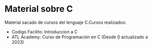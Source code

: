 # Material sobre C
Material sacado de cursos del lenguaje C.Cursos realizados:
- Codigo Facilito: Introduccion a C
- ATL Academy: Curso de Programación en C (Desde 0 actualizado a 2023)